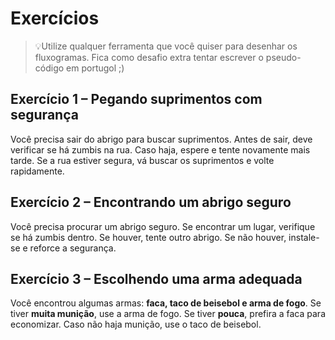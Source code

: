# Exercícios

>💡Utilize qualquer ferramenta que você quiser para desenhar os fluxogramas. Fica como desafio extra tentar escrever o pseudo-código em portugol ;) 

## Exercício 1 – Pegando suprimentos com segurança 
Você precisa sair do abrigo para buscar suprimentos. Antes de sair, deve verificar se há zumbis na rua. Caso haja, espere e tente novamente mais tarde. Se a rua estiver segura, vá buscar os suprimentos e volte rapidamente.  

## Exercício 2 – Encontrando um abrigo seguro  
Você precisa procurar um abrigo seguro. Se encontrar um lugar, verifique se há zumbis dentro. Se houver, tente outro abrigo. Se não houver, instale-se e reforce a segurança.  

## Exercício 3 – Escolhendo uma arma adequada
Você encontrou algumas armas: **faca, taco de beisebol e arma de fogo**. Se tiver **muita munição**, use a arma de fogo. Se tiver **pouca**, prefira a faca para economizar. Caso não haja munição, use o taco de beisebol.  
